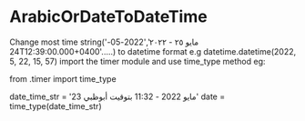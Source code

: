 # ArabicOrDateToDateTime
Change most time string('مايو ٢٥ - ٢٠٢٢','2022-05-24T12:39:00.000+0400'.....) to datetime format e.g  datetime.datetime(2022, 5, 22, 15, 57)
import the timer module and use time_type method eg:


from .timer import time_type

date_time_str = '23 مايو 2022 - 11:32 بتوقيت أبوظبي'
date = time_type(date_time_str)
